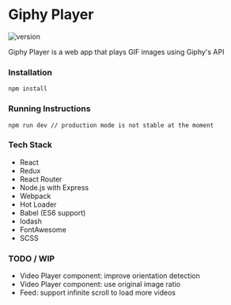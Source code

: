 # Giphy Player

![version](https://img.shields.io/badge/version-0.2.0-green.svg)

Giphy Player is a web app that plays GIF images using Giphy's API

### Installation

```
npm install
```

### Running Instructions

```
npm run dev // production mode is not stable at the moment
```

### Tech Stack

* React
* Redux
* React Router
* Node.js with Express
* Webpack
* Hot Loader
* Babel (ES6 support)
* lodash
* FontAwesome
* SCSS

### TODO / WIP

* Video Player component: improve orientation detection
* Video Player component: use original image ratio
* Feed: support infinite scroll to load more videos